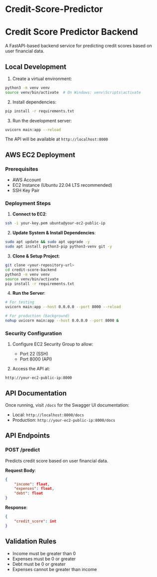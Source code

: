 # Credit-Score-Predictor
# Credit Score Predictor Backend

A FastAPI-based backend service for predicting credit scores based on user financial data.

## Local Development

1. Create a virtual environment:
```bash
python3 -m venv venv
source venv/bin/activate  # On Windows: venv\Scripts\activate
```

2. Install dependencies:
```bash
pip install -r requirements.txt
```

3. Run the development server:
```bash
uvicorn main:app --reload
```

The API will be available at `http://localhost:8000`

## AWS EC2 Deployment

### Prerequisites
- AWS Account
- EC2 Instance (Ubuntu 22.04 LTS recommended)
- SSH Key Pair

### Deployment Steps

1. **Connect to EC2**:
```bash
ssh -i your-key.pem ubuntu@your-ec2-public-ip
```

2. **Update System & Install Dependencies**:
```bash
sudo apt update && sudo apt upgrade -y
sudo apt install python3-pip python3-venv git -y
```

3. **Clone & Setup Project**:
```bash
git clone <your-repository-url>
cd credit-score-backend
python3 -m venv venv
source venv/bin/activate
pip install -r requirements.txt
```

4. **Run the Server**:
```bash
# For testing
uvicorn main:app --host 0.0.0.0 --port 8000 --reload

# For production (background)
nohup uvicorn main:app --host 0.0.0.0 --port 8000 &
```

### Security Configuration

1. Configure EC2 Security Group to allow:
   - Port 22 (SSH)
   - Port 8000 (API)

2. Access the API at:
```
http://your-ec2-public-ip:8000
```

## API Documentation

Once running, visit `/docs` for the Swagger UI documentation:
- Local: `http://localhost:8000/docs`
- Production: `http://your-ec2-public-ip:8000/docs`

## API Endpoints

### POST /predict
Predicts credit score based on user financial data.

**Request Body**:
```json
{
    "income": float,
    "expenses": float,
    "debt": float
}
```

**Response**:
```json
{
    "credit_score": int
}
```

## Validation Rules
- Income must be greater than 0
- Expenses must be 0 or greater
- Debt must be 0 or greater
- Expenses cannot be greater than income 
